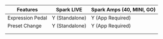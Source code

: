 | Features | Spark LIVE | Spark Amps (40, MINI, GO) |
| ---- | ---- | ---- |
| Expression Pedal | Y (Standalone) | Y (App Required) |
| Preset Change | Y (Standalone) | Y (App Required) |
|  |  |  |
|  |  |  |